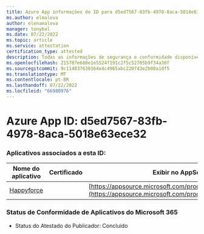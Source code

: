 ```yaml
---
title: Azure App informações de ID para d5ed7567-83fb-4978-8aca-5018e63ece32
ms.author: elmalova
author: elenamalova
manager: tonybal
ms.date: 07/22/2022
ms.topic: article
ms.service: attestation
certification_type: attested
description: Todas as informações de segurança e conformidade disponíveis para d5ed7567-83fb-4978-8aca-5018e63ece32.
ms.openlocfilehash: 215787e680e1e5524f191c2f5c52705b9f34a30f
ms.sourcegitcommit: 9c114837630164e4c4965abc220743e2b08a1df5
ms.translationtype: MT
ms.contentlocale: pt-BR
ms.lasthandoff: 07/22/2022
ms.locfileid: "66980976"
---
```

# <a name="azure-app-id-d5ed7567-83fb-4978-8aca-5018e63ece32"></a>Azure App ID: d5ed7567-83fb-4978-8aca-5018e63ece32


### <a name="apps-associated-with-this-id"></a>Aplicativos associados a esta ID:
| **Nome do aplicativo** | **Certificado** | **Exibir no AppSource** |
|--------------|---------------|-----------------------|
| [Happyforce](../forward/WA200002078.md) |  | [https://appsource.microsoft.com/product/office/WA200002078](https://appsource.microsoft.com/product/office/WA200002078) |

### <a name="microsoft-365-app-compliance-status"></a>Status de Conformidade de Aplicativos do Microsoft 365
- Status do Atestado do Publicador: Concluído
